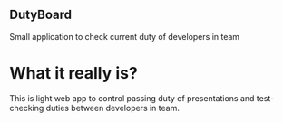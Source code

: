 ## DutyBoard
Small application to check current duty of developers in team

# What it really is?
This is light web app to control passing duty of presentations and test-checking duties between developers in team.
